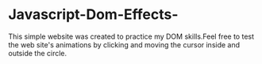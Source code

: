 # Javascript-Dom-Effects-

This simple website was created to practice my DOM skills.Feel free to test the web site's animations by clicking and moving the cursor inside and outside the circle.
